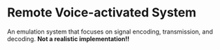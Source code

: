 # Remote Voice-activated System
An emulation system that focuses on signal encoding, transmission, and decoding. 
**Not a realistic implementation!!**
